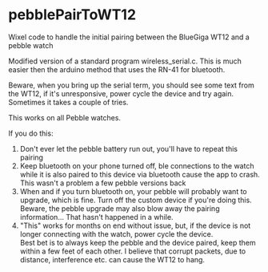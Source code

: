 # pebblePairToWT12
Wixel code to handle the initial pairing between the BlueGiga WT12 and a pebble watch

Modified version of a standard program wireless_serial.c.
This is much easier then the arduino method that uses the RN-41 for bluetooth.

Beware, when you bring up the serial term, you should see some text from the WT12, if it's unresponsive, power cycle the device and try again. 
Sometimes it takes a couple of tries.

This works on all Pebble watches.

If you do this:
1. Don't ever let the pebble battery run out, you'll have to repeat this pairing<br>
2. Keep bluetooth on your phone turned off, ble connections to the watch while it is also paired to this device via bluetooth cause the app to crash.<br>
   This wasn't a problem a few pebble versions back<br>
3. When and if you turn bluetooth on, your pebble will probably want to upgrade, which is fine.  Turn off the custom device if you're doing this.<br>
   Beware, the pebble upgrade may also blow away the pairing information... That hasn't happened in a while.<br>
4. "This" works for months on end without issue, but, if the device is not longer connecting with the watch, power cycle the device.<br>
    Best bet is to always keep the pebble and the device paired, keep them within a few feet of each other.  I believe that corrupt packets,    due to distance, interference etc. can cause the WT12 to hang.
    

